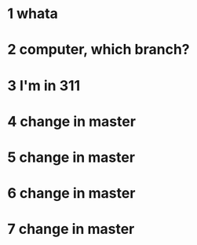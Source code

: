 # 1 whata
# 2 computer, which branch?
# 3 I'm in 311
# 4 change in master
# 5 change in master
# 6 change in master
# 7 change in master
